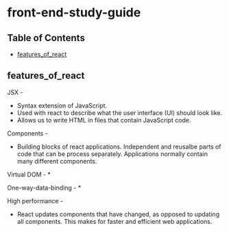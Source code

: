 # front-end-study-guide

## Table of Contents 
* [features_of_react](#features_of_react)


## features_of_react 

JSX - 
* Syntax extension of JavaScript. 
* Used with react to describe what the user interface (UI) should look like. 
* Allows us to write HTML in files that contain JavaScript code. 
    
Components - 
* Building blocks of react applications. Independent and reusalbe parts of code that can be process separately. Applications normally contain many different components. 
    
Virtual DOM - 
  * 
    
One-way-data-binding - 
* 
    
High performance - 
* React updates components that have changed, as opposed to updating all components. This makes for faster and efficient web applications. 
  

